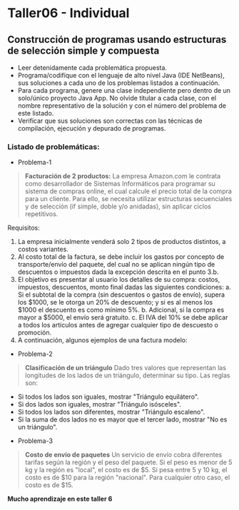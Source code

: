 # Taller06 - Individual

## Construcción de programas usando estructuras de selección simple y compuesta

* Leer detenidamente cada problemática propuesta.
* Programa/codifíque con el lenguaje de alto nivel Java (IDE NetBeans), sus soluciones a cada uno de los problemas listados a continuación. 
* Para cada programa, genere una clase independiente pero dentro de un solo/único proyecto Java App. No olvide titular a cada clase, con el nombre representativo de la solución y con el número del problema de este listado. 
* Verificar que sus soluciones son correctas con las técnicas de compilación, ejecución y depurado de programas.

### Listado de problemáticas:

* Problema-1
> **Facturación de 2 productos:** La empresa Amazon.com le contrata como desarrollador de Sistemas Informáticos para programar su sistema de compras online, el cual calcule el precio total de la compra para un cliente. Para ello, se necesita utilizar estructuras secuenciales y de selección (if simple, doble y/o anidadas), sin aplicar ciclos repetitivos.

Requisitos:

1.	La empresa inicialmente venderá solo 2 tipos de productos distintos, a costos variantes. 
2.	Al costo total de la factura, se debe incluir los gastos por concepto de transporte/envío del paquete, del cual no se aplican ningún tipo de descuentos o impuestos dada la excepción descrita en el punto 3.b. 
3.	El objetivo es presentar al usuario los detalles de su compra: costos, impuestos, descuentos, monto final dadas las siguientes condiciones: 
a.	Si el subtotal de la compra (sin descuentos o gastos de envío), supera los $1000, se le otorga un 20% de descuento; y si es al menos los $1000 el descuento es como mínimo 5%.
b.	Adicional, si la compra es mayor a $5000, el envío será gratuito. 
c.	El IVA del 10% se debe aplicar a todos los artículos antes de agregar cualquier tipo de descuesto o promoción. 
4.	A continuación, algunos ejemplos de una factura modelo: 


* Problema-2
> **Clasificación de un triángulo** Dado tres valores que representan las longitudes de los lados de un triángulo, determinar su tipo. Las reglas son:

- Si todos los lados son iguales, mostrar "Triángulo equilátero".
- Si dos lados son iguales, mostrar "Triángulo isósceles".
- Si todos los lados son diferentes, mostrar "Triángulo escaleno".
- Si la suma de dos lados no es mayor que el tercer lado, mostrar "No es un triángulo".

* Problema-3
> **Costo de envío de paquetes** Un servicio de envío cobra diferentes tarifas según la región y el peso del paquete. Si el peso es menor de 5 kg y la región es "local", el costo es de $5. Si pesa entre 5 y 10 kg, el costo es de $10 para la región "nacional". Para cualquier otro caso, el costo es de $15.


**Mucho aprendizaje en este taller 6**
